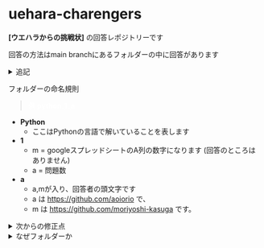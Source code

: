# uehara-charengers

**[ウエハラからの挑戦状]** の回答レポジトリーです

回答の方法はmain branchにあるフォルダーの中に回答があります
<details><summary>追記</summary>
(ファイルが二つ以上ある場合はmain.pyを実行してください)
</details>

フォルダーの命名規則
> **<span style="color:white">例 python_1_a</span>**

* __Python__
  * ここはPythonの言語で解いていることを表します
* __1__
  * m = googleスプレッドシートのA列の数字になります (回答のところはありません)
  * a = 問題数
* __a__
  * a,mが入り、回答者の頭文字です
  * a は https://github.com/aoiorio で、
  * m は https://github.com/moriyoshi-kasuga です。

<details><summary>次からの修正点</summary>

> **python_a_1 **

にするべきだった
なぜ先に頭文字を書くかは理由が三つあります

- まず10以上(二桁)になると ** _ ** よりも候補が先に来てしまう
- そして後ろを問いの番号にすることでブランチ作成やフォルダ作成などで後ろだけ変えればいいから便利
- そしてなんかこっちの方が見やすかった
</details>

<details><summary>なぜフォルダーか</summary>

- まずファイルだと非常に見栄えが悪い
- README.txtなどをそれぞれに作りたい場合にめんどくさいため
- あと色々と ~~あるが言語化がめんどくさいためSKIP~~

</details>
